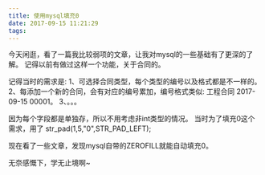 ```yaml
---
title: 使用mysql填充0
date: 2017-09-15 11:21:29
tags:
---
```

今天闲逛，看了一篇我比较弱项的文章，让我对mysql的一些基础有了更深的了解。
记得以前有做过这样一个功能，关于合同的。
<!-- more -->
记得当时的需求是:
1、可选择合同类型，每个类型的编号以及格式都是不一样的。
2、每添加一个新的合同，会有对应的编号累加，编号格式类似: 工程合同 2017-09-15 00001。
3、。。。

因为每个字段都是单独存，所以不用考虑非int类型的情况。
当时为了填充0这个需求，用了
str_pad(1,5,"0",STR_PAD_LEFT);

现在看了一些文章，发现mysql自带的ZEROFILL就能自动填充0。

无奈感慨下，学无止境啊~
